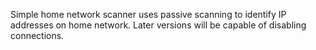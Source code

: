 Simple home network scanner uses passive scanning to identify IP addresses on home network.
Later versions will be capable of disabling connections.
